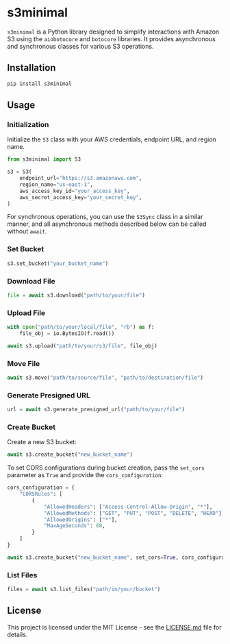 # s3minimal

`s3minimal` is a Python library designed to simplify interactions with Amazon S3 using the `aiobotocore` and `botocore` libraries. It provides asynchronous and synchronous classes for various S3 operations.

## Installation

```bash
pip install s3minimal
```

## Usage

### Initialization

Initialize the `S3` class with your AWS credentials, endpoint URL, and region name.

```python
from s3minimal import S3

s3 = S3(
    endpoint_url="https://s3.amazonaws.com",
    region_name="us-east-1",
    aws_access_key_id="your_access_key",
    aws_secret_access_key="your_secret_key",
)
```

For synchronous operations, you can use the `S3Sync` class in a similar manner, and all asynchronous methods described below can be called without `await`.

### Set Bucket

```python
s3.set_bucket("your_bucket_name")
```

### Download File

```python
file = await s3.download("path/to/your/file")
```

### Upload File

```python
with open("path/to/your/local/file", "rb") as f:
    file_obj = io.BytesIO(f.read())

await s3.upload("path/to/your/s3/file", file_obj)
```

### Move File

```python
await s3.move("path/to/source/file", "path/to/destination/file")
```

### Generate Presigned URL

```python
url = await s3.generate_presigned_url("path/to/your/file")
```

### Create Bucket

Create a new S3 bucket:

```python
await s3.create_bucket("new_bucket_name")
```

To set CORS configurations during bucket creation, pass the `set_cors` parameter as `True` and provide the `cors_configuration`:

```python
cors_configuration = {
    "CORSRules": [
        {
            "AllowedHeaders": ["Access-Control-Allow-Origin", "*"],
            "AllowedMethods": ["GET", "PUT", "POST", "DELETE", "HEAD"],
            "AllowedOrigins": ["*"],
            "MaxAgeSeconds": 60,
        }
    ]
}

await s3.create_bucket("new_bucket_name", set_cors=True, cors_configuration=cors_configuration)
```

### List Files

```python
files = await s3.list_files("path/in/your/bucket")
```

## License

This project is licensed under the MIT License - see the [LICENSE.md](LICENSE.md) file for details.
```
